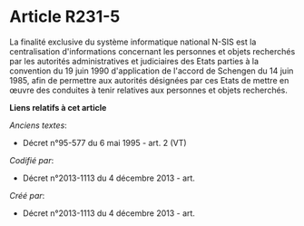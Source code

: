 # Article R231-5

La finalité exclusive du système informatique national N-SIS est la centralisation d'informations concernant les personnes et
objets recherchés par les autorités administratives et judiciaires des Etats parties à la convention du 19 juin 1990
d'application de l'accord de Schengen du 14 juin 1985, afin de permettre aux autorités désignées par ces Etats de mettre en
œuvre des conduites à tenir relatives aux personnes et objets recherchés.

**Liens relatifs à cet article**

_Anciens textes_:

  - Décret n°95-577 du 6 mai 1995 - art. 2 (VT)

_Codifié par_:

  - Décret n°2013-1113 du 4 décembre 2013 - art.

_Créé par_:

  - Décret n°2013-1113 du 4 décembre 2013 - art.
